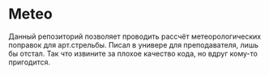 # Meteo

Данный репозиторий позволяет проводить рассчёт метеорологических поправок для арт.стрельбы. Писал в универе для преподавателя, лишь бы отстал. Так что извините за плохое качество кода, но вдруг кому-то пригодится.
